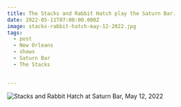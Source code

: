 ```yaml
---
title: The Stacks and Rabbit Hatch play the Saturn Bar.
date: 2022-05-11T07:00:00.000Z
image: stacks-rabbit-hatch-may-12-2022.jpg
tags:
  - post 
  - New Orleans
  - shows
  - Saturn Bar
  - The Stacks


---
```


![Stacks and Rabbit Hatch at Saturn Bar, May 12, 2022](/static/images/stacks-rabbit-hatch-may-12-2022.jpg)